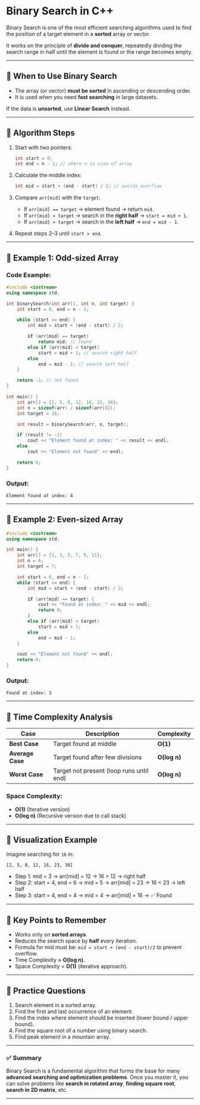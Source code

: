 # Binary Search in C++

Binary Search is one of the most efficient searching algorithms used to find the position of a target element in a **sorted** array or vector.

It works on the principle of **divide and conquer**, repeatedly dividing the search range in half until the element is found or the range becomes empty.

---

## 🔹 When to Use Binary Search

* The array (or vector) **must be sorted** in ascending or descending order.
* It is used when you need **fast searching** in large datasets.

If the data is **unsorted**, use **Linear Search** instead.

---

## 🔹 Algorithm Steps

1. Start with two pointers:

   ```cpp
   int start = 0;
   int end = n - 1; // where n is size of array
   ```

2. Calculate the middle index:

   ```cpp
   int mid = start + (end - start) / 2; // avoids overflow
   ```

3. Compare `arr[mid]` with the `target`:

   * If `arr[mid] == target` → element found → return `mid`.
   * If `arr[mid] < target` → search in the **right half** → `start = mid + 1`.
   * If `arr[mid] > target` → search in the **left half** → `end = mid - 1`.

4. Repeat steps 2–3 until `start > end`.

---

## 🔹 Example 1: Odd-sized Array

### Code Example:

```cpp
#include <iostream>
using namespace std;

int binarySearch(int arr[], int n, int target) {
    int start = 0, end = n - 1;

    while (start <= end) {
        int mid = start + (end - start) / 2;

        if (arr[mid] == target)
            return mid; // found
        else if (arr[mid] < target)
            start = mid + 1; // search right half
        else
            end = mid - 1; // search left half
    }

    return -1; // not found
}

int main() {
    int arr[] = {2, 5, 8, 12, 16, 23, 38};
    int n = sizeof(arr) / sizeof(arr[0]);
    int target = 16;

    int result = binarySearch(arr, n, target);

    if (result != -1)
        cout << "Element found at index: " << result << endl;
    else
        cout << "Element not found" << endl;

    return 0;
}
```

### Output:

```
Element found at index: 4
```

---

## 🔹 Example 2: Even-sized Array

```cpp
#include <iostream>
using namespace std;

int main() {
    int arr[] = {1, 3, 5, 7, 9, 11};
    int n = 6;
    int target = 7;

    int start = 0, end = n - 1;
    while (start <= end) {
        int mid = start + (end - start) / 2;

        if (arr[mid] == target) {
            cout << "Found at index: " << mid << endl;
            return 0;
        }
        else if (arr[mid] < target)
            start = mid + 1;
        else
            end = mid - 1;
    }

    cout << "Element not found" << endl;
    return 0;
}
```

### Output:

```
Found at index: 3
```

---

## 🔹 Time Complexity Analysis

| Case             | Description                              | Complexity   |
| ---------------- | ---------------------------------------- | ------------ |
| **Best Case**    | Target found at middle                   | **O(1)**     |
| **Average Case** | Target found after few divisions         | **O(log n)** |
| **Worst Case**   | Target not present (loop runs until end) | **O(log n)** |

### Space Complexity:

* **O(1)** (Iterative version)
* **O(log n)** (Recursive version due to call stack)

---

## 🔹 Visualization Example

Imagine searching for `16` in:

```
[2, 5, 8, 12, 16, 23, 38]
```

* Step 1: mid = 3 → arr[mid] = 12 → 16 > 12 → right half
* Step 2: start = 4, end = 6 → mid = 5 → arr[mid] = 23 → 16 < 23 → left half
* Step 3: start = 4, end = 4 → mid = 4 → arr[mid] = 16 → ✅ Found

---

## 🔹 Key Points to Remember

* Works only on **sorted arrays**.
* Reduces the search space by **half** every iteration.
* Formula for mid must be: `mid = start + (end - start)/2` to prevent overflow.
* Time Complexity ≈ **O(log n)**.
* Space Complexity = **O(1)** (iterative approach).

---

## 🔹 Practice Questions

1. Search element in a sorted array.
2. Find the first and last occurrence of an element.
3. Find the index where element should be inserted (lower bound / upper bound).
4. Find the square root of a number using binary search.
5. Find peak element in a mountain array.

---

### ✅ Summary

Binary Search is a fundamental algorithm that forms the base for many **advanced searching and optimization problems**. Once you master it, you can solve problems like **search in rotated array**, **finding square root**, **search in 2D matrix**, etc.

---
